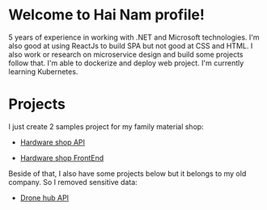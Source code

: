 # Welcome to Hai Nam profile!
5 years of experience in working with .NET and Microsoft technologies. I'm also good at using ReactJs to build SPA but not good at CSS and HTML. I also work or research on microservice design and build some projects follow that. I'm able to dockerize and deploy web project. I'm currently learning Kubernetes. 

# Projects

I just create 2 samples project for my family material shop:

 - [Hardware shop API](https://github.com/huynhthehainam/hardware-shop)
   
 - [Hardware shop FrontEnd](https://github.com/huynhthehainam/hardware-shop-frontend)



Beside of that, I also have some projects below but it belongs to my old company. So I removed sensitive data:

 - [Drone hub API](https://github.com/huynhthehainam/drone-hub-api)
